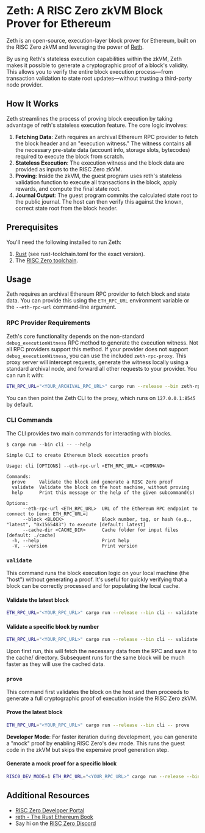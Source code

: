 # Zeth: A RISC Zero zkVM Block Prover for Ethereum

Zeth is an open-source, execution-layer block prover for Ethereum, built on the RISC Zero zkVM and leveraging the power of [Reth](https://reth.rs/).

By using Reth's stateless execution capabilities within the zkVM, Zeth makes it possible to generate a cryptographic proof of a block's validity. This allows you to verify the entire block execution process—from transaction validation to state root updates—without trusting a third-party node provider.

## How It Works

Zeth streamlines the process of proving block execution by taking advantage of reth's stateless execution feature. The core logic involves:

1. **Fetching Data**: Zeth requires an archival Ethereum RPC provider to fetch the block header and an "execution witness." The witness contains all the necessary pre-state data (account info, storage slots, bytecodes) required to execute the block from scratch.
2. **Stateless Execution**: The execution witness and the block data are provided as inputs to the RISC Zero zkVM.
3. **Proving**: Inside the zkVM, the guest program uses reth's stateless validation function to execute all transactions in the block, apply rewards, and compute the final state root.
4. **Journal Output**: The guest program commits the calculated state root to the public journal. The host can then verify this against the known, correct state root from the block header.

## Prerequisites

You'll need the following installed to run Zeth:

1. [Rust](https://www.rust-lang.org/tools/install) (see rust-toolchain.toml for the exact version).
2. The [RISC Zero toolchain](https://dev.risczero.com/api/zkvm/install).

## Usage

Zeth requires an archival Ethereum RPC provider to fetch block and state data. You can provide this using the `ETH_RPC_URL` environment variable or the `--eth-rpc-url` command-line argument.

### RPC Provider Requirements

Zeth's core functionality depends on the non-standard `debug_executionWitness` RPC method to generate the execution witness. Not all RPC providers support this method.
If your provider does not support `debug_executionWitness`, you can use the included `zeth-rpc-proxy`. This proxy server will intercept requests, generate the witness locally using a standard archival node, and forward all other requests to your provider. You can run it with:

```bash
ETH_RPC_URL="<YOUR_ARCHIVAL_RPC_URL>" cargo run --release --bin zeth-rpc-proxy
```

You can then point the Zeth CLI to the proxy, which runs on `127.0.0.1:8545` by default.

### CLI Commands

The CLI provides two main commands for interacting with blocks.

```
$ cargo run --bin cli -- --help

Simple CLI to create Ethereum block execution proofs

Usage: cli [OPTIONS] --eth-rpc-url <ETH_RPC_URL> <COMMAND>

Commands:
  prove     Validate the block and generate a RISC Zero proof
  validate  Validate the block on the host machine, without proving
  help      Print this message or the help of the given subcommand(s)

Options:
      --eth-rpc-url <ETH_RPC_URL>  URL of the Ethereum RPC endpoint to connect to [env: ETH_RPC_URL=]
      --block <BLOCK>              Block number, tag, or hash (e.g., "latest", "0x1565483") to execute [default: latest]
      --cache-dir <CACHE_DIR>      Cache folder for input files [default: ./cache]
  -h, --help                       Print help
  -V, --version                    Print version
```

### `validate`

This command runs the block execution logic on your local machine (the "host") without generating a proof. It's useful for quickly verifying that a block can be correctly processed and for populating the local cache.

#### Validate the latest block
```bash
ETH_RPC_URL="<YOUR_RPC_URL>" cargo run --release --bin cli -- validate
```

#### Validate a specific block by number
```bash
ETH_RPC_URL="<YOUR_RPC_URL>" cargo run --release --bin cli -- validate
```

Upon first run, this will fetch the necessary data from the RPC and save it to the cache/ directory. Subsequent runs for the same block will be much faster as they will use the cached data.

### `prove`

This command first validates the block on the host and then proceeds to generate a full cryptographic proof of execution inside the RISC Zero zkVM.

#### Prove the latest block  
```bash
ETH_RPC_URL="<YOUR_RPC_URL>" cargo run --release --bin cli -- prove
```

**Developer Mode**: For faster iteration during development, you can generate a "mock" proof by enabling RISC Zero's dev mode. This runs the guest code in the zkVM but skips the expensive proof generation step.

#### Generate a mock proof for a specific block
```bash
RISC0_DEV_MODE=1 ETH_RPC_URL="<YOUR_RPC_URL>" cargo run --release --bin cli -- prove 19000000
```

## Additional Resources

* [RISC Zero Developer Portal](https://dev.risczero.com/)
* [reth \- The Rust Ethereum Book](https://reth.rs/)
* Say hi on the [RISC Zero Discord](https://discord.gg/risczero)
